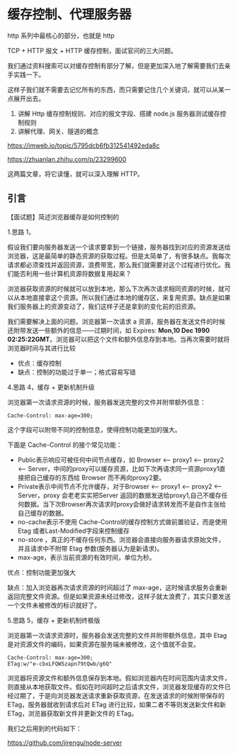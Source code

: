# 缓存控制、代理服务器

http 系列中最核心的部分，也就是 http

TCP + HTTP 报文 + HTTP 缓存控制，面试官问的三大问题。

我们通过资料搜索可以对缓存控制有部分了解，但是更加深入地了解需要我们去亲手实践一下。

这样子我们就不需要去记忆所有的东西，而只需要记住几个关键词，就可以从某一点展开出去。

1. 讲解 Http 缓存控制规则、对应的报文字段、搭建 node.js 服务器测试缓存控制规则
2. 讲解代理、网关、隧道的概念

<https://imweb.io/topic/5795dcb6fb312541492eda8c>

<https://zhuanlan.zhihu.com/p/23299600>

这两篇文章，将它读懂，就可以深入理解 HTTP。



## 引言

【面试题】简述浏览器缓存是如何控制的

1.思路 1，

假设我们要向服务器发送一个请求要拿到一个链接，服务器找到对应的资源发送给浏览器，这是最简单的静态资源的获取过程。但是太简单了，有很多缺点。我每次请求都必须查找并返回资源，浪费带宽，那么我们就需要对这个过程进行优化。我们能否利用一些计算机资源将数据复用起来？

浏览器获取资源的时候就可以放到本地，那么下次再次请求相同资源的时候，就可以从本地直接拿这个资源。所以我们通过本地的缓存区，来复用资源。缺点是如果我们服务器上的资源变动了，我们这样子还是拿到的变化前的旧资源。

我们需要解决上面的问题。浏览器第一次请求 a 资源，服务器在发送文件的时候还附带发送一些额外的信息——过期时间，如 Expires: **Mon,10 Dec 1990 02:25:22GMT**。浏览器可以把这个文件和额外信息存到本地。当再次需要时就将浏览器时间与其进行比较

- 优点：缓存控制
- 缺点：控制的功能过于单一；格式容易写错



4.思路 4，缓存 + 更新机制升级

浏览器第一次请求资源的时候，服务器发送完整的文件并附带额外信息：

```shell
Cache-Control: max-age=300;
```

这个字段可以附带不同的控制信息，使得控制功能更加的强大。

下面是 Cache-Control 的接个常见功能：

- Public表示响应可被任何中间节点缓存，如 Browser <-- proxy1 <-- proxy2 <-- Server，中间的proxy可以缓存资源，比如下次再请求同一资源proxy1直接把自己缓存的东西给 Browser 而不再向proxy2要。
- Private表示中间节点不允许缓存，对于Browser <-- proxy1 <-- proxy2 <-- Server，proxy 会老老实实把Server 返回的数据发送给proxy1,自己不缓存任何数据。当下次Browser再次请求时proxy会做好请求转发而不是自作主张给自己缓存的数据。
- no-cache表示不使用 Cache-Control的缓存控制方式做前置验证，而是使用 Etag 或者Last-Modified字段来控制缓存
- no-store ，真正的不缓存任何东西。浏览器会直接向服务器请求原始文件，并且请求中不附带 Etag 参数(服务器认为是新请求)。
- max-age，表示当前资源的有效时间，单位为秒。

优点：控制功能更加强大

缺点：加入浏览器再次请求资源的时间超过了 max-age，这时候请求服务会重新返回完整文件资源。但是如果资源未经过修改，这样子就太浪费了，其实只要发送一个文件未被修改的标识就好了。



5.思路 5，缓存 + 更新机制终极版

浏览器第一次请求资源时，服务器会发送完整的文件并附带额外信息，其中 Etag 是对资源文件的编码，如果资源在服务端未被修改，这个值就不会变。

```shell
Cache-Control: max-age=300;
ETag:w/"e-cbxLFQW5zapn79tQwb/g6Q"
```

浏览器将资源文件和额外信息保存到本地。假如浏览器内在时间范围内请求文件，则直接从本地获取文件。假如在时间超时之后请求文件，浏览器发现缓存的文件已经过期了，于是向浏览器发送请求重新获取资源，在发送请求的时候附带保存的 ETag，服务器就收到请求后对 ETag 进行比较，如果二者不等则发送新文件和新 ETag，浏览器获取新文件并更新文件的 ETag。



我们之后用到的代码如下：

<https://github.com/jirengu/node-server>